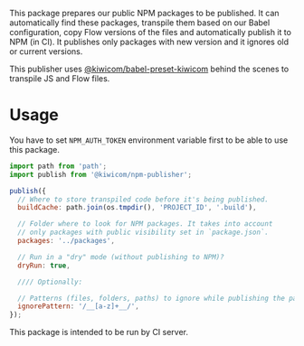 This package prepares our public NPM packages to be published. It can automatically find these packages, transpile them based on our Babel configuration, copy Flow versions of the files and automatically publish it to NPM (in CI). It publishes only packages with new version and it ignores old or current versions.

This publisher uses [@kiwicom/babel-preset-kiwicom](https://www.npmjs.com/package/@kiwicom/babel-preset-kiwicom) behind the scenes to transpile JS and Flow files.

# Usage

You have to set `NPM_AUTH_TOKEN` environment variable first to be able to use this package.

```js
import path from 'path';
import publish from '@kiwicom/npm-publisher';

publish({
  // Where to store transpiled code before it's being published.
  buildCache: path.join(os.tmpdir(), 'PROJECT_ID', '.build'),

  // Folder where to look for NPM packages. It takes into account
  // only packages with public visibility set in `package.json`.
  packages: '../packages',

  // Run in a "dry" mode (without publishing to NPM)?
  dryRun: true,

  //// Optionally:

  // Patterns (files, folders, paths) to ignore while publishing the package.
  ignorePattern: '/__[a-z]+__/',
});
```

This package is intended to be run by CI server.
